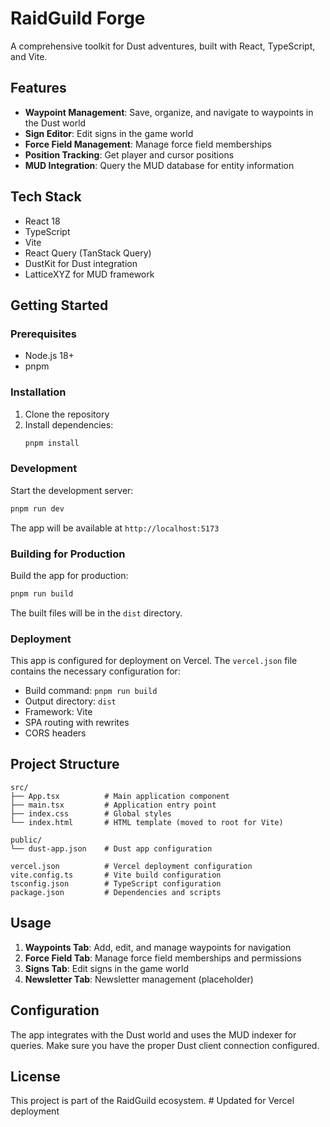 # RaidGuild Forge

A comprehensive toolkit for Dust adventures, built with React, TypeScript, and Vite.

## Features

- **Waypoint Management**: Save, organize, and navigate to waypoints in the Dust world
- **Sign Editor**: Edit signs in the game world
- **Force Field Management**: Manage force field memberships
- **Position Tracking**: Get player and cursor positions
- **MUD Integration**: Query the MUD database for entity information

## Tech Stack

- React 18
- TypeScript
- Vite
- React Query (TanStack Query)
- DustKit for Dust integration
- LatticeXYZ for MUD framework

## Getting Started

### Prerequisites

- Node.js 18+ 
- pnpm

### Installation

1. Clone the repository
2. Install dependencies:
   ```bash
   pnpm install
   ```

### Development

Start the development server:
```bash
pnpm run dev
```

The app will be available at `http://localhost:5173`

### Building for Production

Build the app for production:
```bash
pnpm run build
```

The built files will be in the `dist` directory.

### Deployment

This app is configured for deployment on Vercel. The `vercel.json` file contains the necessary configuration for:

- Build command: `pnpm run build`
- Output directory: `dist`
- Framework: Vite
- SPA routing with rewrites
- CORS headers

## Project Structure

```
src/
├── App.tsx          # Main application component
├── main.tsx         # Application entry point
├── index.css        # Global styles
└── index.html       # HTML template (moved to root for Vite)

public/
└── dust-app.json    # Dust app configuration

vercel.json          # Vercel deployment configuration
vite.config.ts       # Vite build configuration
tsconfig.json        # TypeScript configuration
package.json         # Dependencies and scripts
```

## Usage

1. **Waypoints Tab**: Add, edit, and manage waypoints for navigation
2. **Force Field Tab**: Manage force field memberships and permissions
3. **Signs Tab**: Edit signs in the game world
4. **Newsletter Tab**: Newsletter management (placeholder)

## Configuration

The app integrates with the Dust world and uses the MUD indexer for queries. Make sure you have the proper Dust client connection configured.

## License

This project is part of the RaidGuild ecosystem. # Updated for Vercel deployment
